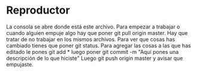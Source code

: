 # Reproductor

La consola se abre donde está este archivo. Para empezar a trabajar o cuando alguien empuje algo hay que poner git pull origin master. Hay que tratar de no trabajar en los mismos archivos. Para ver que cosas has cambiado tienes que poner git status. Para agregar las cosas a las que has editado le pones git add * luego poner git commit -m "Aquí pones una descripción de lo que hiciste" Luego git push origin master y avisar que empujaste.

